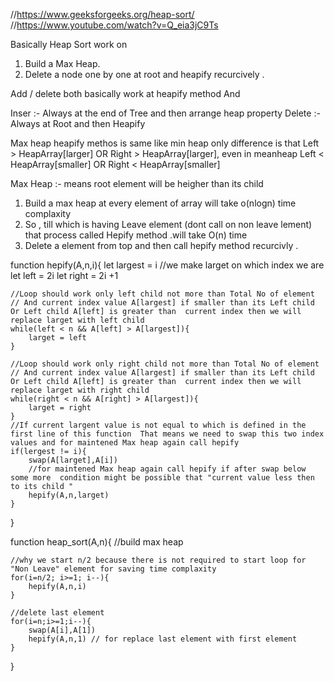 //https://www.geeksforgeeks.org/heap-sort/
//https://www.youtube.com/watch?v=Q_eia3jC9Ts

Basically Heap Sort work on 
1. Build a Max Heap.
2. Delete a node one by one at root and heapify recurcively . 

Add / delete both basically work at heapify method And 

Inser :- Always at the end of Tree and then arrange heap property
Delete :- Always at Root and then Heapify 

Max heap heapify methos is same like min heap only difference is that Left > HeapArray[larger] OR Right > HeapArray[larger], even in meanheap Left < HeapArray[smaller] OR Right < HeapArray[smaller]

Max Heap :- means root element will be heigher than its child 

1. Build a max heap at every element of array will take o(nlogn) time complaxity 
2. So , till which is having Leave element (dont call on non leave lement) that process called Hepify method .will take O(n) time 
3. Delete a element from top and then call hepify method recurcivly .




function hepify(A,n,i){
    let largest = i //we make larget on which index we are 
    let left = 2i
    let right = 2i +1 

    //Loop should work only left child not more than Total No of element 
    // And current index value A[largest] if smaller than its Left child Or Left child A[left] is greater than  current index then we will replace larget with left child 
    while(left < n && A[left] > A[largest]){
        larget = left
    }

    //Loop should work only right child not more than Total No of element 
    // And current index value A[largest] if smaller than its Left child Or Left child A[left] is greater than  current index then we will replace larget with right child 
    while(right < n && A[right] > A[largest]){
        larget = right
    }
    //If current largent value is not equal to which is defined in the first line of this function  That means we need to swap this two index values and for maintened Max heap again call hepify
    if(lergest != i){
        swap(A[larget],A[i])
        //for maintened Max heap again call hepify if after swap below some more  condition might be possible that "current value less then to its child "
        hepify(A,n,larget)
    }

}

function heap_sort(A,n){
    //build max heap

    //why we start n/2 because there is not required to start loop for "Non Leave" element for saving time complaxity
    for(i=n/2; i>=1; i--){
        hepify(A,n,i)
    }

    //delete last element
    for(i=n;i>=1;i--){
        swap(A[i],A[1])
        hepify(A,n,1) // for replace last element with first element 
    }


}



